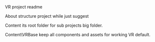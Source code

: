 VR project readme

About structure project while just suggest

Content its root folder for sub projects big folder.

Content\VRBase keep all components and assets for working VR default.